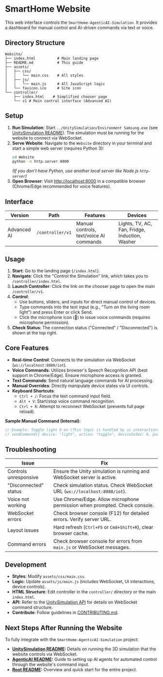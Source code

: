 # SmartHome Website

This web interface controls the `SmartHome-AgenticAI-Simulation`. It provides a dashboard for manual control and AI-driven commands via text or voice.

## Directory Structure

```
Website/
├── index.html          # Main landing page
├── README.md           # This guide
├── assets/
│   ├── css/
│   │   └── main.css    # All styles
│   ├── js/
│   │   └── main.js     # All JavaScript logic
│   └── favicon.ico     # Site icon
└── controller/
    ├── index.html    # Simplified chooser page
    └── v1 # Main control interface (Advanced AI)
```

## Setup

1.  **Run Simulation**: Start `../UnitySimulation/Environment Samsung.exe` (see [UnitySimulation README](../UnitySimulation/README.md)). The simulation must be running for the website to connect via WebSocket.
2.  **Serve Website**:
    Navigate to the `Website` directory in your terminal and start a simple web server (requires Python 3):
    ```bash
    cd Website
    python -m http.server 8000
    ```
    *(If you don't have Python, use another local server like Node.js `http-server`)*
3.  **Open Browser**: Visit [http://localhost:8000](http://localhost:8000) in a compatible browser (Chrome/Edge recommended for voice features).

## Interface

| Version     | Path             | Features                                | Devices                                        |
| ----------- | ---------------- | --------------------------------------- | ---------------------------------------------- |
| Advanced AI | `/controller/v1` | Manual controls, text/voice AI commands | Lights, TV, AC, Fan, Fridge, Induction, Washer |

## Usage

1.  **Start**: Go to the landing page (`/index.html`).
2.  **Navigate**: Click the "Control the Simulation" link, which takes you to `/controller/index.html`.
3.  **Launch Controller**: Click the link on the chooser page to open the main `/controller/v1`.
4.  **Control**:
    * Use buttons, sliders, and inputs for direct manual control of devices.
    * Type commands into the text input (e.g., "Turn on the living room light") and press Enter or click Send.
    * Click the microphone icon (🎤) to issue voice commands (requires microphone permission).
5.  **Check Status**: The connection status ("Connected" / "Disconnected") is shown at the top right.

## Core Features

* **Real-time Control**: Connects to the simulation via WebSocket (`ws://localhost:8080/iot`).
* **Voice Commands**: Utilizes browser's Speech Recognition API (best support in Chrome/Edge). Ensure microphone access is granted.
* **Text Commands**: Send natural language commands for AI processing.
* **Manual Overrides**: Directly manipulate device states via UI controls.
* **Keyboard Shortcuts**:
    * `Ctrl + /`: Focus the text command input field.
    * `Alt + V`: Start/stop voice command recognition.
    * `Ctrl + R`: Attempt to reconnect WebSocket (prevents full page reload).

**Sample Manual Command (Internal)**:
```javascript
// Example: Toggle light 0 on (This logic is handled by ui interactions in main.js)
// sendCommand({ device: "light", action: "toggle", deviceIndex: 0, parameters: { state: true } });
```

## Troubleshooting

| Issue                 | Fix                                                                        |
| --------------------- | -------------------------------------------------------------------------- |
| Controls unresponsive | Ensure the Unity simulation is running and WebSocket server is active.     |
| "Disconnected" status | Check simulation status. Check WebSocket URL (`ws://localhost:8080/iot`).  |
| Voice not working     | Use Chrome/Edge. Allow microphone permission when prompted. Check console. |
| WebSocket errors      | Check browser console (F12) for detailed errors. Verify server URL.        |
| Layout issues         | Hard refresh (`Ctrl+F5` or `Cmd+Shift+R`), clear browser cache.            |
| Command errors        | Check browser console for errors from `main.js` or WebSocket messages.     |

## Development

* **Styles**: Modify `assets/css/main.css`.
* **Logic**: Update `assets/js/main.js` (includes WebSocket, UI interactions, device controls).
* **HTML Structure**: Edit controller in the `controller/` directory or the main `index.html`.
* **API**: Refer to the [UnitySimulation API](../UnitySimulation/API.md) for details on WebSocket command structure.
* **Contribute**: Follow guidelines in [CONTRIBUTING.md](../CONTRIBUTING.md).

## Next Steps After Running the Website

To fully integrate with the `SmartHome-AgenticAI-Simulation` project:
* **[UnitySimulation README](../UnitySimulation/README.md):** Details on running the 3D simulation that the website controls via WebSocket.
* **[AgenticAI README](../AgenticAI/README.md):** Guide to setting up AI agents for automated control through the website's command input.
* **[Root README](../README.md):** Overview and quick start for the entire project.
